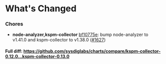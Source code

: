 # What's Changed

### Chores
- **node-analyzer,kspm-collector** [bf10775e](https://github.com/sysdiglabs/charts/commit/bf10775e88d40a12e1e3058d96f3ecdf6138c715): bump node-analyzer to v1.41.0 and kspm-collector to v1.38.0 ([#1627](https://github.com/sysdiglabs/charts/issues/1627))
#### Full diff: https://github.com/sysdiglabs/charts/compare/kspm-collector-0.12.0...kspm-collector-0.13.0
